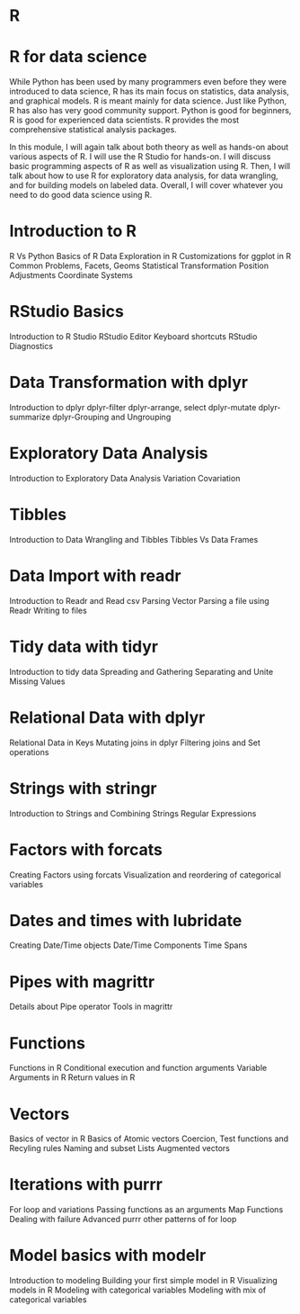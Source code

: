 # R

# R for data science

While Python has been used by many programmers even before they were introduced to data science, R has its main focus on statistics, data analysis, and graphical models. R is meant mainly for data science. Just like Python, R has also has very good community support. Python is good for beginners, R is good for experienced data scientists. R provides the most comprehensive statistical analysis packages.

In this module, I will again talk about both theory as well as hands-on about various aspects of R. I will use the R Studio for hands-on. I will discuss basic programming aspects of R as well as visualization using R. Then, I will talk about how to use R for exploratory data analysis, for data wrangling, and for building models on labeled data. Overall, I will cover whatever you need to do good data science using R.

# Introduction to R

R Vs Python
Basics of R
Data Exploration in R
Customizations for ggplot in R
Common Problems, Facets, Geoms
Statistical Transformation
Position Adjustments
Coordinate Systems

# RStudio Basics

Introduction to R Studio
RStudio Editor
Keyboard shortcuts
RStudio Diagnostics

# Data Transformation with dplyr

Introduction to dplyr
dplyr-filter
dplyr-arrange, select
dplyr-mutate
dplyr-summarize
dplyr-Grouping and Ungrouping

#  Exploratory Data Analysis

Introduction to Exploratory Data Analysis
Variation
Covariation

# Tibbles

Introduction to Data Wrangling and Tibbles
Tibbles Vs Data Frames

# Data Import with readr

Introduction to Readr and Read csv
Parsing Vector
Parsing a file using Readr
Writing to files

# Tidy data with tidyr

Introduction to tidy data
Spreading and Gathering
Separating and Unite
Missing Values

# Relational Data with dplyr

Relational Data in Keys
Mutating joins in dplyr
Filtering joins and Set operations

# Strings with stringr

Introduction to Strings and Combining Strings
Regular Expressions

# Factors with forcats

Creating Factors using forcats
Visualization and reordering of categorical variables

#  Dates and times with lubridate

Creating Date/Time objects
Date/Time Components
Time Spans

# Pipes with magrittr

Details about Pipe operator
Tools in magrittr

# Functions

Functions in R
Conditional execution and function arguments
Variable Arguments in R
Return values in R

# Vectors

Basics of vector in R
Basics of Atomic vectors
Coercion, Test functions and Recyling rules
Naming and subset
Lists
Augmented vectors

# Iterations with purrr

For loop and variations
Passing functions as an arguments
Map Functions
Dealing with failure
Advanced purrr
other patterns of for loop

# Model basics with modelr

Introduction to modeling
Building your first simple model in R
Visualizing models in R
Modeling with categorical variables
Modeling with mix of categorical variables
